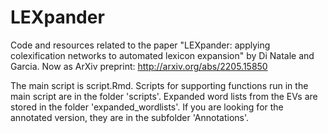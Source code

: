 # LEXpander
Code and resources related to the paper "LEXpander: applying colexification networks to automated lexicon expansion" by Di Natale and Garcia. Now as ArXiv preprint: http://arxiv.org/abs/2205.15850

The main script is script.Rmd. Scripts for supporting functions run in the main script are in the folder 'scripts'.
Expanded word lists from the EVs are stored in the folder 'expanded_wordlists'. If you are looking for the annotated version, they are in the subfolder 'Annotations'.
